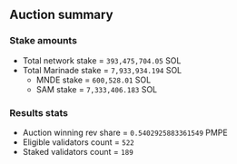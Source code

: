 ## Auction summary

### Stake amounts
- Total network stake = `393,475,704.05` SOL
- Total Marinade stake = `7,933,934.194` SOL
  - MNDE stake = `600,528.01` SOL
  - SAM stake = `7,333,406.183` SOL

### Results stats
- Auction winning rev share = `0.5402925883361549` PMPE
- Eligible validators count = `522`
- Staked validators count = `189`
